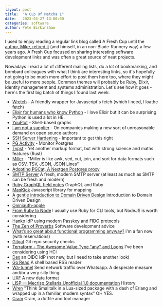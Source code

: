 ```yaml
---
layout: post
title:  "A Cup Of Matcha 1"
date:   2023-03-27 13:00:00
categories: software
author: Pete Birkinshaw
---
```


I used to enjoy reading a regular link blog called A Fresh Cup until the 
[author, Mike, retired it](https://www.reddit.com/r/programming/comments/jkvyjo/a_fresh_cup_is_retiring/) 
(and himself, in an non-Blade-Runnery way) a few years ago. A Fresh Cup focused on sharing interesting software
development links and was often a great source of neat projects.

Nowadays I read a lot of different mailing lists, do a lot of bookmarking, and bombard colleagues with what I think
are interesting links, so it's hopefully not going to be much more effort to post them here too, where they might
be useful to more people. Common themes will probably be Ruby, Elixir, identity management and systems administration.
Let's see how it goes - here's the first big batch of things I found last week: 

* [Wretch](https://github.com/elbywan/wretch) - A friendly wrapper for Javascript's fetch (which I need, I loathe fetch)
* [Elixir for humans who know Python](https://hibox.live/elixir-for-humans-who-know-python) - I love Elixir but it can be surprising. Python is used a lot in HE.
* [YouPlot](https://github.com/red-data-tools/YouPlot) - Shell-based graphs
* [I am not a supplier](https://www.softwaremaxims.com/blog/not-a-supplier) - On companies making a new sort of unreasonable demand on open source authors
* [SSH Server Hardening](https://ittavern.com/ssh-server-hardening/) - Important to get this right
* [PG Activity](https://github.com/dalibo/pg_activity) - Monitor Postgres
* [Typst](https://github.com/typst/typst) - Yet another markup format, but with strong science and maths features (Rust)
* [Miller](https://github.com/johnkerl/miller) - "Miller is like awk, sed, cut, join, and sort for data formats such as CSV, TSV, JSON, JSON Lines"
* [Adopting PGCat, A Nextgen Postgres proxy](https://tech.instacart.com/adopting-pgcat-a-nextgen-postgres-proxy-3cf284e68c2f) 
* [SMTP Server](https://github.com/stalwartlabs/smtp-server) A fresh, modern SMTP server (at least as much as SMTP can be fresh and modern)
* [Ruby GraphQL field notes](https://ryanbigg.com/2023/01/ruby-graphql-field-notes) GraphQL and Ruby
* [MapKick](https://chartkick.com/mapkick) Javascript library for mapping 
* [A gentle introduction to Domain Driven Design](https://blog.thelonearchitect.com/a-gentle-introduction-to-domain-driven-design-dc7cc169b1d) Introduction to Domain Driven Design
* [Omniauth-apple](https://github.com/nhosoya/omniauth-apple)
* [From Ruby to Node](https://shopify.engineering/overhauling-shopify-cli-for-a-better-developer-experience) I usually use Ruby for CLI tools, but NodeJS is worth considering
* [Hanko](https://github.com/teamhanko/hanko) IdP using modern Passkey and FIDO protocols
* [The Zen of Proverbs](https://wagslane.dev/posts/zen-of-proverbs/) Software development advice
* [What’s so great about functional programming anyway?](https://jrsinclair.com/articles/2022/whats-so-great-about-functional-programming-anyway/) I'm a fan now (with reservations)
* [Gitgat](https://github.com/scribe-public/gitgat) Git repo security checks
* [Terraform - The Awesome Value Type "any" and Loops](https://awstip.com/terraform-the-awesome-value-type-any-and-loops-a6be039b1ce5) I've been considering using HCI
* [Dex](https://github.com/dexidp/dex) an OIDC IdP (not new, but I need to take another look)
* [Go Read](https://github.com/TypicalAM/goread) A shell based RSS reader
* [Wa-tunnel](https://github.com/aleixrodriala/wa-tunnel) Send network traffic over Whatsapp. A desperate measure and/or a very silly thing
* [UXF](https://github.com/mark-summerfield/uxf) A new data format
* [LISP — Mecrisp Stellaris Unofficial 1.0 documentation](https://mecrisp-stellaris-folkdoc.sourceforge.io/lisp.html?utm_source=programmingdigest&utm_medium&utm_campaign=1500) History
* [Wren](https://wren.io/) "Think Smalltalk in a Lua-sized package with a dash of Erlang and wrapped up in a familiar, modern syntax" OH YES. 
* [Cram](https://arrdem.com/2022/08/31/dotfiles/) Cram, a dotfile and tool manager
